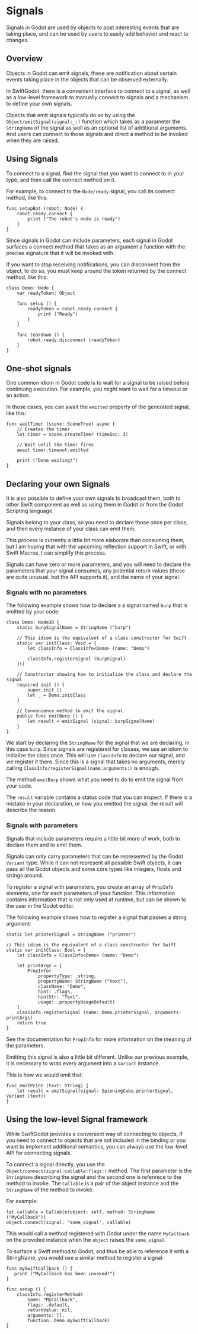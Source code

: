 # Signals

Signals in Godot are used by objects to post interesting events that are
taking place, and can be used by users to easily add behavior and react
to changes.

## Overview

Objects in Godot can emit signals, these are notification about certain
events taking place in the objects that can be observed externally.  

In SwiftGodot, there is a convenient interface to connect to a signal, as well
as a low-level framework to manually connect to signals and a mechanism to 
define your own signals.

Objects that emit signals typically do so by using the ``Object/emitSignal(signal:_:)``
function which takes as a parameter the ``StringName`` of the signal as well
as an optional list of additional arguments.   And users can connect to those
signals and direct a method to be invoked when they are raised.

## Using Signals

To connect to a signal, find the signal that you want to connect to in your
type, and then call the connect method on it.

For example, to connect to the ``Node/ready`` signal, you call its connect
method, like this:

```
func setupBot (robot: Node) {
    robot.ready.connect {
        print ("The robot's node is ready")
    }
}
```

Since signals in Godot can include parameters, each signal in Godot 
surfaces a connect method that takes as an argument a function with the
precise signature that it will be invoked with.


If you want to stop receiving notifications, you can disconnect from the
object, to do so, you must keep around the token returned by the connect
method, like this:

```
class Demo: Node {
    var readyToken: Object

    func setup () {
        readyToken = robot.ready.connect {
            print ("Ready")
        }
    }

    func teardown () {
        robot.ready.disconnect (readyToken)
    }
}
```

## One-shot signals

One common idiom in Godot code is to wait for a signal to be raised before 
continuing execution.   For example, you might want to wait for a timeout
or an action.

In those cases, you can await the `emitted` property of the generated
signal, like this:

```
func waitTimer (scene: SceneTree) async {
    // Creates the timer
    let timer = scene.createTimer (timeSec: 3)

    // Wait until the timer fires
    await timer.timeout.emitted

    print ("Done waiting!")
}
```

## Declaring your own Signals

It is also possible to define your own signals to broadcast them, both
to other Swift component as well as using them in Godot or from the 
Godot Scripting language.

Signals belong to your class, so you need to declare those once per class,
and then every instance of your class can emit them.

This process is currently a little bit more elaborate than consuming them,
but I am hoping that with the upcoming reflection support in Swift, or
with Swift Macros, I can simplify this process.

Signals can have zero or more parameters, and you will need to declare
the parameters that your signal consumes, any potential return values (these
are quite unusual, but the API supports it), and the name of your signal.

### Signals with no parameters

The following example shows how to declare a a signal named `burp` that
is emitted by your code:

```
class Demo: Node3D {
    static burpSignalName = StringName ("burp")

    // This idiom is the equivalent of a class constructor for Swift
    static var initClass: Void = {
        let classInfo = ClassInfo<Demo> (name: "Demo")

        classInfo.registerSignal (burpSignal)
    }()

    // Constructor showing how to initialize the class and declare the signal
    required init () {
        super.init ()
        let _ = Demo.initClass
    }

    // Convenience method to emit the signal
    public func emitBurp () {
        let result = emitSignal (signal: burpSignalName)
    }
}
```

We start by declaring the ``StringName`` for the signal that we are
declaring, in this case `burp`.  Since signals are registered for classes,
we use an idiom to initialize the class once.   This will use ``ClassInfo`` 
to declare our signal, and we register it there.   Since this is a signal
that takes no arguments, merely calling ``ClassInfo/registerSignal(name:arguments:)`` is enough.

The method `emitBurp` shows what you need to do to emit the signal from
your code.

The `result` variable contains a status code that you can inspect.  If there
is a mistake in your declaration, or how you emitted the signal, the
result will describe the reason.

### Signals with parameters

Signals that include parameters require a little bit more of work, both
to declare them and to emit them.

Signals can only carry parameters that can be represented by the Godot
``Variant`` type.   While it can not represent all possible Swift objects,
it can pass all the Godot objects and some core types like integers, floats
and strings around.

To register a signal with parameters, you create an array of ``PropInfo``
elements, one for each parameters of your function.   This information
contains information that is not only used at runtime, but can be shown
to the user in the Godot editor.

The following example shows how to register a signal that passes a 
string argument:

```
static let printerSignal = StringName ("printer")

// This idiom is the equivalent of a class constructor for Swift
static var initClass: Bool = {
    let classInfo = ClassInfo<Demo> (name: "Demo")

    let printArgs = [
        PropInfo(
            propertyType: .string,
            propertyName: StringName ("text"),
            className: "Demo",
            hint: .flags,
            hintStr: "Text",
            usage: .propertyUsageDefault)
    ]
    classInfo.registerSignal (name: Demo.printerSignal, arguments: printArgs)
    return true
}
```

See the documentation for ``PropInfo`` for more information on the
meaning of the parameters.

Emitting this signal is also a little bit different.   Unlike our previous
example, it is necessary to wrap every argument into a ``Variant`` instance.

This is how we would emit that:

```
func emitPrint (text: String) {
    let result = emitSignal(signal: SpinningCube.printerSignal, Variant (text))
}
```

## Using the low-level Signal framework

While SwiftGodot provides a convenient way of connecting to objects,
if you need to connect to objects that are not included in the binding
or you want to implement additional semantics, you can always use the
low-level API for connecting signals.

To connect a signal directly, you use the ``Object/connect(signal:callable:flags:)``
method.   The first parameter is the ``StringName`` describing the signal
and the second one is refenrece to the method to invoke.  The ``Callable``
is a pair of the object instance and the ``StringName`` of the method to invoke.

For example:

```
let callable = Callable(object: self, method: StringName ("MyCallback"))
object.connect(signal: "some_signal", callable)
```

This would call a method registered with Godot under the name `MyCallback`
on the provided instance when the `object` raises the `some_signal`.

To surface a Swift method to Godot, and thus be able to reference it with 
a StringName, you would use a similar method to register a signal:

```
func mySwiftCallback () {
   print ("MyCallback has been invoked!")
}

func setup () {
    classInfo.registerMethod(
        name: "MyCallback", 
        flags: .default, 
        returnValue: nil, 
        arguments: [], 
        function: Demo.mySwiftCallback)
}
```

